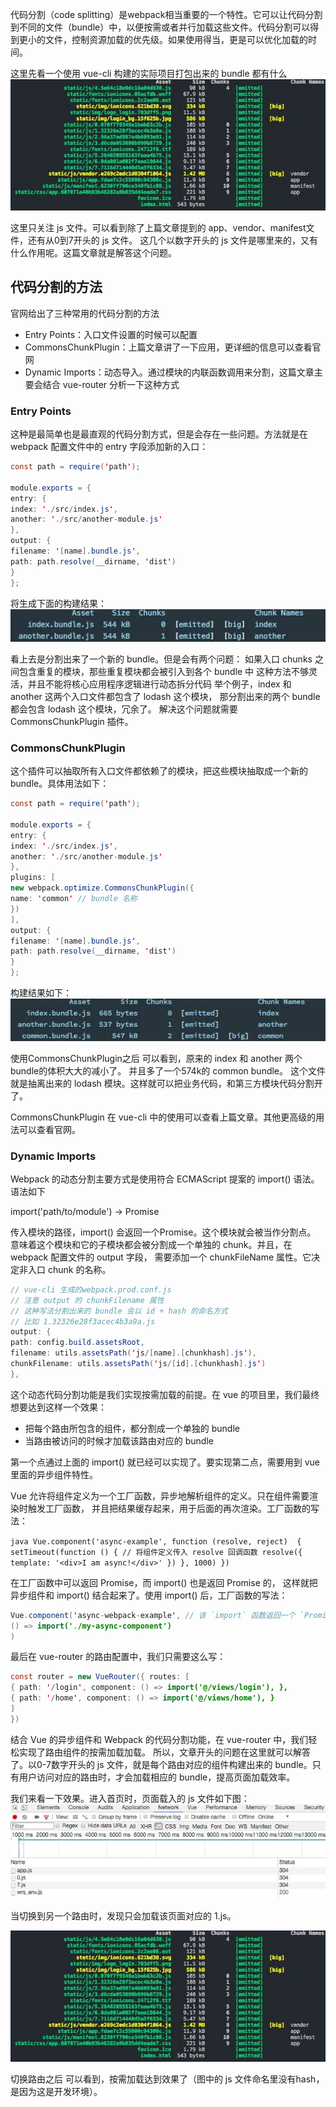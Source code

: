 代码分割（code
splitting）是webpack相当重要的一个特性。它可以让代码分割到不同的文件（bundle）中，以便按需或者并行加载这些文件。代码分割可以得到更小的文件，控制资源加载的优先级。如果使用得当，更是可以优化加载的时间。

这里先看一个使用 vue-cli 构建的实际项目打包出来的 bundle 都有什么
![](../../images/vue/项目构建结果.webp)

这里只关注 js 文件。可以看到除了上篇文章提到的 app、vendor、manifest文件，还有从0到7开头的 js 文件。 这几个以数字开头的 js 文件是哪里来的，又有什么作用呢。这篇文章就是解答这个问题。

## 代码分割的方法

官网给出了三种常用的代码分割的方法

* Entry Points：入口文件设置的时候可以配置
* CommonsChunkPlugin：上篇文章讲了一下应用，更详细的信息可以查看官网 
* Dynamic Imports：动态导入。通过模块的内联函数调用来分割，这篇文章主要会结合 vue-router 分析一下这种方式

### Entry Points

这种是最简单也是最直观的代码分割方式，但是会存在一些问题。方法就是在 webpack 配置文件中的 entry 字段添加新的入口：

````java
const path = require('path');

module.exports = {
entry: {
index: './src/index.js',
another: './src/another-module.js'
},
output: {
filename: '[name].bundle.js',
path: path.resolve(__dirname, 'dist')
}
};
````

将生成下面的构建结果：
![](../../images/vue/构建之后.webp)

看上去是分割出来了一个新的 bundle。但是会有两个问题： 如果入口 chunks 之间包含重复的模块，那些重复模块都会被引入到各个 bundle 中 这种方法不够灵活，并且不能将核心应用程序逻辑进行动态拆分代码 举个例子，index 和
another 这两个入口文件都包含了 lodash 这个模块， 那分割出来的两个 bundle 都会包含 lodash 这个模块，冗余了。 解决这个问题就需要 CommonsChunkPlugin 插件。

### CommonsChunkPlugin

这个插件可以抽取所有入口文件都依赖了的模块，把这些模块抽取成一个新的bundle。具体用法如下：

```java
const path = require('path');

module.exports = {
entry: {
index: './src/index.js',
another: './src/another-module.js'
},
plugins: [
new webpack.optimize.CommonsChunkPlugin({
name: 'common' // bundle 名称
})
],
output: {
filename: '[name].bundle.js',
path: path.resolve(__dirname, 'dist')
}
};
```

构建结果如下：
![](../../images/vue/构建之后2.webp)

使用CommonsChunkPlugin之后 可以看到，原来的 index 和 another 两个bundle的体积大大的减小了。
并且多了一个574k的 common bundle。 这个文件就是抽离出来的 lodash
模块。这样就可以把业务代码，和第三方模块代码分割开了。

CommonsChunkPlugin 在 vue-cli 中的使用可以查看上篇文章。其他更高级的用法可以查看官网。

### Dynamic Imports

Webpack 的动态分割主要方式是使用符合 ECMAScript 提案的 import() 语法。语法如下

import('path/to/module') -> Promise

传入模块的路径，import() 会返回一个Promise。这个模块就会被当作分割点。 意味着这个模块和它的子模块都会被分割成一个单独的 chunk。并且，在 webpack 配置文件的 output 字段， 需要添加一个
chunkFileName 属性。它决定非入口 chunk 的名称。

```java
// vue-cli 生成的webpack.prod.conf.js
// 注意 output 的 chunkFilename 属性
// 这种写法分割出来的 bundle 会以 id + hash 的命名方式
// 比如 1.32326e28f3acec4b3a9a.js
output: {
path: config.build.assetsRoot,
filename: utils.assetsPath('js/[name].[chunkhash].js'),
chunkFilename: utils.assetsPath('js/[id].[chunkhash].js')
},
```

这个动态代码分割功能是我们实现按需加载的前提。在 vue 的项目里，我们最终想要达到这样一个效果：

* 把每个路由所包含的组件，都分割成一个单独的 bundle
* 当路由被访问的时候才加载该路由对应的 bundle

第一个点通过上面的 import() 就已经可以实现了。要实现第二点，需要用到 vue 里面的异步组件特性。

Vue 允许将组件定义为一个工厂函数，异步地解析组件的定义。只在组件需要渲染时触发工厂函数， 
并且把结果缓存起来，用于后面的再次渲染。工厂函数的写法：

``java
Vue.component('async-example', function (resolve, reject) 
{ setTimeout(function () { // 将组件定义传入 resolve 回调函数 resolve({ template: '<div>I am async!</div>'
})
}, 1000)
})
``

在工厂函数中可以返回 Promise，而 import() 也是返回 Promise 的，
这样就把异步组件和 import() 结合起来了。使用 import() 后，工厂函数的写法：

```java
Vue.component('async-webpack-example', // 该 `import` 函数返回一个 `Promise` 对象。
() => import('./my-async-component')
)
```

最后在 vue-router 的路由配置中，我们只需要这么写：

```java
const router = new VueRouter({ routes: [
{ path: '/login', component: () => import('@/views/login'), }, 
{ path: '/home', component: () => import('@/views/home'), }
]
})
```

结合 Vue 的异步组件和 Webpack 的代码分割功能，在 vue-router 中，我们轻松实现了路由组件的按需加载加载。
所以，文章开头的问题在这里就可以解答了。以0-7数字开头的 js 文件，就是每个路由对应的组件构建出来的
bundle。只有用户访问对应的路由时，才会加载相应的 bundle，提高页面加载效率。

我们来看一下效果。进入首页时，页面载入的 js 文件如下图：
![](../../images/vue/首页.webp)

当切换到另一个路由时，发现只会加载该页面对应的 1.js。

![](../../images/vue/项目构建结果.webp)

切换路由之后 可以看到，按需加载达到效果了（图中的 js 文件命名里没有hash，是因为这是开发环境）。
